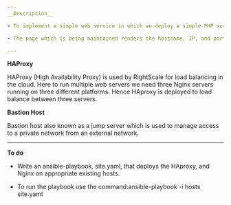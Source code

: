 ```yaml
---
__Description__

- To implement a simple web service in which we deploy a simple PHP script on webservers running Nginx along with HAProxy load balancer using Ansible tool.

- The page which is being maintained renders the hostname, IP, and port of the server running it. 

---
```


__HAProxy__

HAProxy (High Availability Proxy) is used by RightScale for load balancing in the cloud.
Here to run multiple web servers we need three Nginx servers running on three different platforms. Hence HAproxy is deployed to load balance between three servers. 



__Bastion Host__

Bastion host also known as a jump server which is used to manage access to a private network from an external network.


---

__To do__

- Write an ansible-playbook, site.yaml, that deploys the HAproxy, and Nginx on appropriate existing hosts.



- To run the playbook use the command:ansible-playbook -i hosts site.yaml



